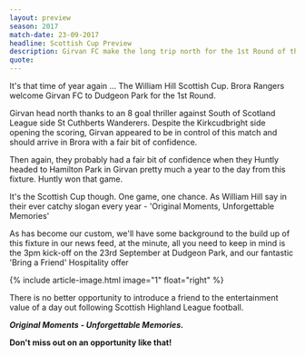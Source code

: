 ```yaml
---
layout: preview
season: 2017
match-date: 23-09-2017
headline: Scottish Cup Preview
description: Girvan FC make the long trip north for the 1st Round of the Scottish Cup
quote:
---
```

It's that time of year again ... The William Hill Scottish Cup. Brora Rangers welcome Girvan FC to Dudgeon Park for the 1st Round.

Girvan head north thanks to an 8 goal thriller against South of Scotland League side St Cuthberts Wanderers. Despite the Kirkcudbright side opening the scoring, Girvan appeared to be in control of this match and should arrive in Brora with a fair bit of confidence.

Then again, they probably had a fair bit of confidence when they Huntly headed to Hamilton Park in Girvan pretty much a year to the day from this fixture. Huntly won that game.

It's the Scottish Cup though. One game, one chance. As William Hill say in their ever catchy slogan every year - 'Original Moments, Unforgettable Memories'

As has become our custom, we'll have some background to the build up of this fixture in our news feed, at the minute, all you need to keep in mind is the 3pm kick-off on the 23rd September at Dudgeon Park, and our fantastic 'Bring a Friend' Hospitality offer

{% include article-image.html image="1" float="right" %}

There is no better opportunity to introduce a friend to the entertainment value of a day out following Scottish Highland League football.

***Original Moments - Unforgettable Memories.***

**Don't miss out on an opportunity like that!**
